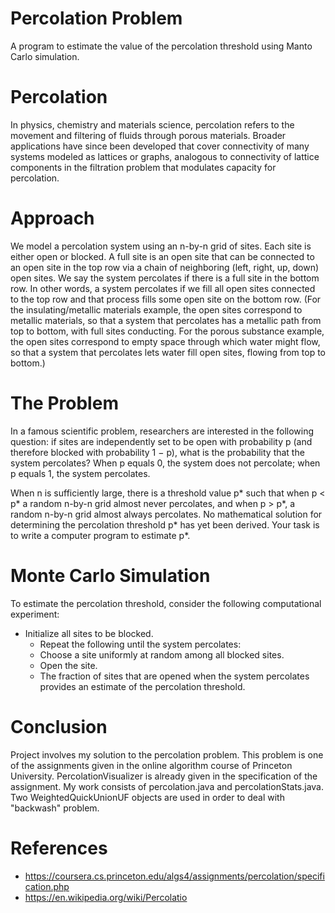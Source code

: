 # Percolation Problem
A program to estimate the value of the percolation threshold using Manto Carlo simulation.
# Percolation
In physics, chemistry and materials science, percolation refers to the movement and filtering of fluids through porous 
materials. Broader applications have since been developed that cover connectivity of many systems modeled as lattices
or graphs, analogous to connectivity of lattice components in the filtration problem that modulates capacity for percolation.
# Approach
We model a percolation system using an n-by-n grid of sites. Each site is either open or blocked. 
A full site is an open site that can be connected to an open site in the top row via a chain of neighboring (left, right, up, down) open sites.
We say the system percolates if there is a full site in the bottom row. In other words, a system percolates if we fill all 
open sites connected to the top row and that process fills some open site on the bottom row. (For the insulating/metallic 
materials example, the open sites correspond to metallic materials, so that a system that percolates has a metallic path from 
top to bottom, with full sites conducting. For the porous substance example, the open sites correspond to empty space through 
which water might flow, so that a system that percolates lets water fill open sites, flowing from top to bottom.)
# The Problem 
In a famous scientific problem, researchers are interested in the following question: if sites are independently set to be 
open with probability p (and therefore blocked with probability 1 − p), what is the probability that the system percolates? 
When p equals 0, the system does not percolate; when p equals 1, the system percolates. 

When n is sufficiently large, there is a threshold value p* such that when p < p* a random n-by-n grid almost never percolates, 
and when p > p*, a random n-by-n grid almost always percolates. No mathematical solution for determining the percolation 
threshold p* has yet been derived. Your task is to write a computer program to estimate p*.
# Monte Carlo Simulation
To estimate the percolation threshold, consider the following computational experiment:

* Initialize all sites to be blocked.
  * Repeat the following until the system percolates:
   * Choose a site uniformly at random among all blocked sites.
   * Open the site.
   * The fraction of sites that are opened when the system percolates provides an estimate of the percolation threshold.
# Conclusion
Project involves my solution to the percolation problem. This problem is one of the assignments given
in the online algorithm course of Princeton University. PercolationVisualizer is already given
in the specification of the assignment. My work consists of percolation.java and percolationStats.java.
Two WeightedQuickUnionUF objects are used in order to deal with "backwash" problem.

# References
* https://coursera.cs.princeton.edu/algs4/assignments/percolation/specification.php
* https://en.wikipedia.org/wiki/Percolatio
